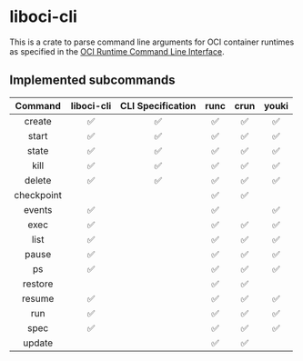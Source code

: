 # liboci-cli

This is a crate to parse command line arguments for OCI container
runtimes as specified in the [OCI Runtime Command Line
Interface](https://github.com/opencontainers/runtime-tools/blob/master/docs/command-line-interface.md).

## Implemented subcommands

| Command    | liboci-cli | CLI Specification | runc | crun | youki |
| :--------: | :--------: | :---------------: | :--: | :--: | :---: |
| create     | ✅         | ✅                | ✅   | ✅   | ✅    |
| start      | ✅         | ✅                | ✅   | ✅   | ✅    |
| state      | ✅         | ✅                | ✅   | ✅   | ✅    |
| kill       | ✅         | ✅                | ✅   | ✅   | ✅    |
| delete     | ✅         | ✅                | ✅   | ✅   | ✅    |
| checkpoint |            |                   | ✅   | ✅   |       |
| events     | ✅         |                   | ✅   |      | ✅    |
| exec       | ✅         |                   | ✅   | ✅   | ✅    |
| list       | ✅         |                   | ✅   | ✅   | ✅    |
| pause      | ✅         |                   | ✅   | ✅   | ✅    |
| ps         | ✅         |                   | ✅   | ✅   | ✅    |
| restore    |            |                   | ✅   | ✅   |       |
| resume     | ✅         |                   | ✅   | ✅   | ✅    |
| run        | ✅         |                   | ✅   | ✅   | ✅    |
| spec       | ✅         |                   | ✅   | ✅   | ✅    |
| update     |            |                   | ✅   | ✅   |       |
